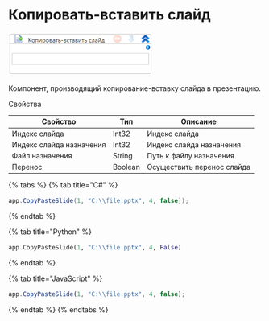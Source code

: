 # Копировать-вставить слайд

![](../../../resources/activities/extra/powerpoint/image-477.png)



Компонент, производящий копирование-вставку слайда в презентацию.

Свойства

| Свойство                 | Тип     | Описание                   |
| ------------------------ | ------- | -------------------------- |
| Индекс слайда            | Int32   | Индекс слайда              |
| Индекс слайда назначения | Int32   | Индекс слайда назначения   |
| Файл назначения          | String  | Путь к файлу назначения    |
| Перенос                  | Boolean | Осуществить перенос слайда |

{% tabs %}
{% tab title="C#" %}
```csharp
app.CopyPasteSlide(1, "C:\\file.pptx", 4, false]);
```
{% endtab %}

{% tab title="Python" %}
```python
app.CopyPasteSlide(1, "C:\\file.pptx", 4, False)
```
{% endtab %}

{% tab title="JavaScript" %}
```javascript
app.CopyPasteSlide(1, "C:\\file.pptx", 4, false);
```
{% endtab %}
{% endtabs %}
